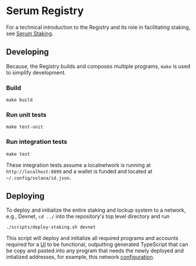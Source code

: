 # Serum Registry

For a technical introduction to the Registry and its role in facilitating staking,
see [Serum Staking](../docs/staking.md).

## Developing

Because, the Registry builds and composes multiple programs, `make` is used to simplify
development.

### Build

```
make build
```

### Run unit tests

```
make test-unit
```

### Run integration tests

```
make test
```

These integration tests assume a localnetwork is running at `http://localhost:8899`
and a wallet is funded and located at `~/.config/solana/id.json`.

## Deploying

To deploy and initialize the entire staking and lockup system to a network, e.g., Devnet,
`cd ../` into the repository's top level directory and run

```
./scripts/deploy-staking.sh devnet
```

This script will deploy and initialize all required programs and accounts required for a
[UI](https://github.com/project-serum/serum-ts/tree/master/packages/stake-ui) to be functional,
outputting generated TypeScript that can be copy and pasted into any program that needs
the newly deployed and intialized addresses, for example, this network [configuration](https://github.com/project-serum/serum-ts/blob/master/packages/common/src/networks.ts#L44).
